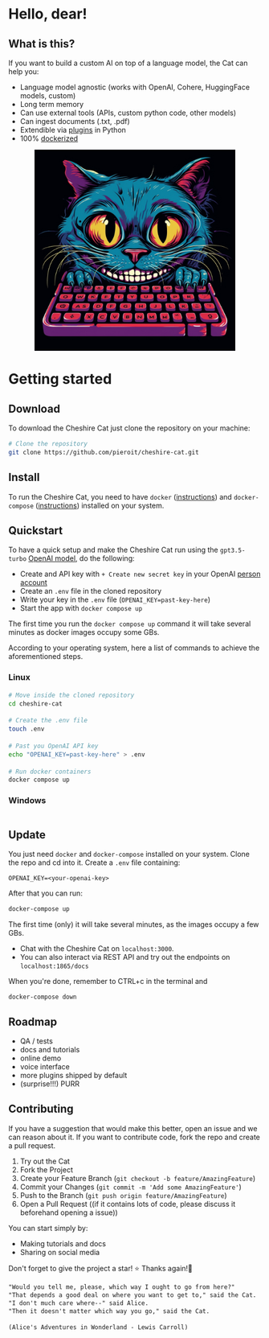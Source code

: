 # Hello, dear!


## What is this?

If you want to build a custom AI on top of a language model, the Cat can help you:

- Language model agnostic (works with OpenAI, Cohere, HuggingFace models, custom)
- Long term memory
- Can use external tools (APIs, custom python code, other models)
- Can ingest documents (.txt, .pdf)
- Extendible via [plugins](plugins/plugins.md) in Python
- 100% [dockerized](https://docs.docker.com/get-docker/)

<p align="center">
    <img align="center" src=assets/img/cheshire-cat-mj.png width=400px alt="Cheshire Cat logo generated by Midjourney">
</p>

# Getting started

## Download
To download the Cheshire Cat just clone the repository on your machine:

```bash
# Clone the repository
git clone https://github.com/pieroit/cheshire-cat.git
```

## Install
To run the Cheshire Cat, you need to have `docker` ([instructions](https://docs.docker.com/engine/install/)) and `docker-compose` ([instructions](https://docs.docker.com/compose/install/)) installed on your system.

## Quickstart
To have a quick setup and make the Cheshire Cat run using the `gpt3.5-turbo` [OpenAI model](https://platform.openai.com/docs/models/gpt-3-5), do the following:
- Create and API key with `+ Create new secret key` in your OpenAI [person account](https://platform.openai.com/account/api-keys)
- Create an `.env` file in the cloned repository
- Write your key in the `.env` file (`OPENAI_KEY=past-key-here`)
- Start the app with `docker compose up`

The first time you run the `docker compose up` command it will take several minutes as docker images occupy some GBs.

According to your operating system, here a list of commands to achieve the aforementioned steps.
### Linux
```bash
# Move inside the cloned repository
cd cheshire-cat

# Create the .env file
touch .env

# Past you OpenAI API key
echo "OPENAI_KEY=past-key-here" > .env

# Run docker containers
docker compose up
```
### Windows
```powershell

```


## Update


You just need `docker` and `docker-compose` installed on your system.
Clone the repo and cd into it. Create a `.env` file containing:

```
OPENAI_KEY=<your-openai-key>
```

After that you can run:

```bash
docker-compose up
```

The first time (only) it will take several minutes, as the images occupy a few GBs.

- Chat with the Cheshire Cat on `localhost:3000`.
- You can also interact via REST API and try out the endpoints on `localhost:1865/docs`

When you're done, remember to CTRL+c in the terminal and
```
docker-compose down
```


## Roadmap

- QA / tests
- docs and tutorials
- online demo
- voice interface
- more plugins shipped by default
- (surprise!!!) PURR

## Contributing

If you have a suggestion that would make this better, open an issue and we can reason about it.
If you want to contribute code, fork the repo and create a pull request.

1. Try out the Cat
1. Fork the Project
2. Create your Feature Branch (`git checkout -b feature/AmazingFeature`)
3. Commit your Changes (`git commit -m 'Add some AmazingFeature'`)
4. Push to the Branch (`git push origin feature/AmazingFeature`)
5. Open a Pull Request ((if it contains lots of code, please discuss it beforehand opening a issue))

You can start simply by:
- Making tutorials and docs
- Sharing on social media

Don't forget to give the project a star! ⭐ Thanks again!🙏



    "Would you tell me, please, which way I ought to go from here?"
    "That depends a good deal on where you want to get to," said the Cat.
    "I don't much care where--" said Alice.
    "Then it doesn't matter which way you go," said the Cat.

    (Alice's Adventures in Wonderland - Lewis Carroll)
